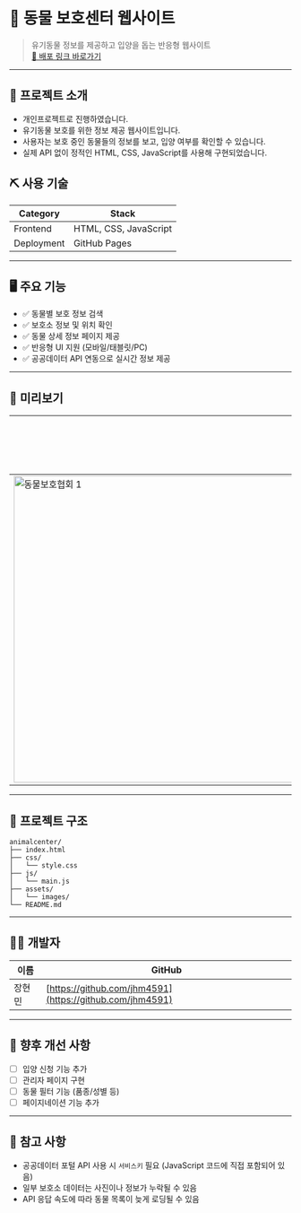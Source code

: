# 🐾 동물 보호센터 웹사이트

> 유기동물 정보를 제공하고 입양을 돕는 반응형 웹사이트  
> [🔗 배포 링크 바로가기](https://jhm4591.github.io/animalcenter/)

---

## 📌 프로젝트 소개

- 개인프로젝트로 진행하였습니다.
- 유기동물 보호를 위한 정보 제공 웹사이트입니다.
- 사용자는 보호 중인 동물들의 정보를 보고, 입양 여부를 확인할 수 있습니다.
- 실제 API 없이 정적인 HTML, CSS, JavaScript를 사용해 구현되었습니다.

## ⛏️ 사용 기술

| Category | Stack |
|---------|-------|
| Frontend | HTML, CSS, JavaScript |
| Deployment | GitHub Pages |

---

## 🖥️ 주요 기능

- ✅ 동물별 보호 정보 검색
- ✅ 보호소 정보 및 위치 확인
- ✅ 동물 상세 정보 페이지 제공
- ✅ 반응형 UI 지원 (모바일/태블릿/PC)
- ✅ 공공데이터 API 연동으로 실시간 정보 제공

---

## 📸 미리보기

| 메인 페이지 | 동물 목록 | 상세 정보 |
|------------|----------|-----------|
| <img width="1103" height="547" alt="동물보호협회 1" src="https://github.com/user-attachments/assets/317fc4b7-f41b-4201-bb69-453daa6349d8" /> | ![list](<!-- 이미지 URL 넣기 -->) | ![detail](<!-- 이미지 URL 넣기 -->) |


<!-- 예시:
![main](./assets/images/main.png)
![list](./assets/images/list.png)
![detail](./assets/images/detail.png)
-->

---

## 📁 프로젝트 구조

```
animalcenter/
├── index.html
├── css/
│   └── style.css
├── js/
│   └── main.js
├── assets/
│   └── images/
└── README.md
```

---

## 🧑‍💻 개발자

| 이름 | GitHub |
|------|--------|
| 장현민 | [https://github.com/jhm4591](https://github.com/jhm4591) |

---

## 📌 향후 개선 사항

- [ ] 입양 신청 기능 추가
- [ ] 관리자 페이지 구현
- [ ] 동물 필터 기능 (품종/성별 등)
- [ ] 페이지네이션 기능 추가

---

## 📝 참고 사항

- 공공데이터 포털 API 사용 시 `서비스키` 필요 (JavaScript 코드에 직접 포함되어 있음)
- 일부 보호소 데이터는 사진이나 정보가 누락될 수 있음
- API 응답 속도에 따라 동물 목록이 늦게 로딩될 수 있음
